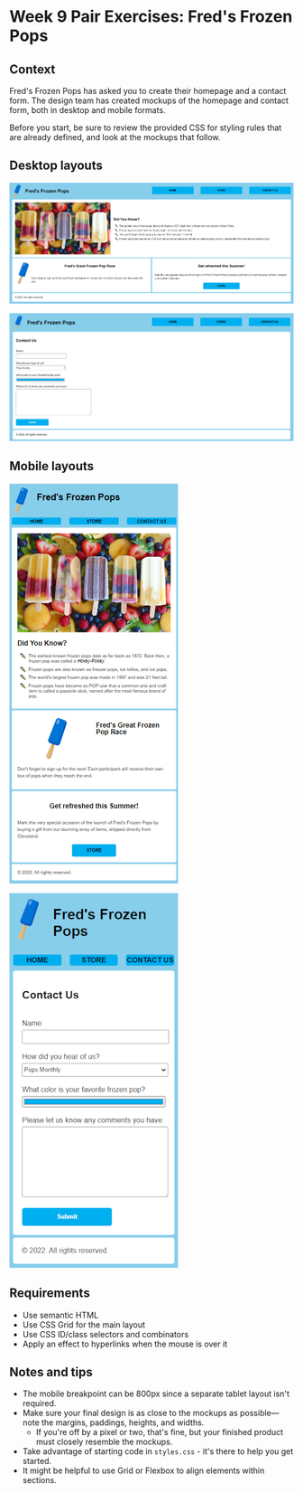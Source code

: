 # Week 9 Pair Exercises: Fred's Frozen Pops

## Context

Fred's Frozen Pops has asked you to create their homepage and a contact form. The design team has created mockups of the homepage and contact form, both in desktop and mobile formats.

Before you start, be sure to review the provided CSS for styling rules that are already defined, and look at the mockups that follow.

## Desktop layouts

![Home - Desktop](./mockups/homepage-desktop.png)

![Contact Us - Desktop](./mockups/contact-us-desktop.png)

## Mobile layouts

![Home - Mobile](./mockups/homepage-mobile.png)

![Contact Us - Mobile](./mockups/contact-us-mobile.png)

## Requirements

* Use semantic HTML
* Use CSS Grid for the main layout
* Use CSS ID/class selectors and combinators
* Apply an effect to hyperlinks when the mouse is over it

## Notes and tips

* The mobile breakpoint can be 800px since a separate tablet layout isn't required.
* Make sure your final design is as close to the mockups as possible—note the margins, paddings, heights, and widths.
  * If you're off by a pixel or two, that's fine, but your finished product must closely resemble the mockups.
* Take advantage of starting code in `styles.css` - it's there to help you get started.
* It might be helpful to use Grid or Flexbox to align elements within sections.

